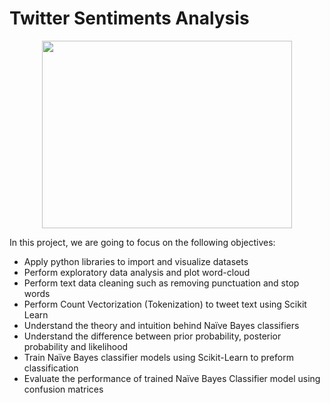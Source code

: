 # Twitter Sentiments Analysis

<p align ="center">
<img src="https://www.thehumancapitalhub.com/images/uploads_articles/64814-shutterstock_1073953772.jpg" width="400" height="300"/> 
</p>

In this project, we are going to focus on the following objectives:

* Apply python libraries to import and visualize datasets
* Perform exploratory data analysis and plot word-cloud
* Perform text data cleaning such as removing punctuation and stop words
* Perform Count Vectorization (Tokenization) to tweet text using Scikit Learn
* Understand the theory and intuition behind Naïve Bayes classifiers
* Understand the difference between prior probability, posterior probability and likelihood
* Train Naïve Bayes classifier models using Scikit-Learn to preform classification
* Evaluate the performance of trained Naïve Bayes Classifier model using confusion matrices










